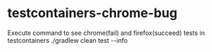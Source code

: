 # testcontainers-chrome-bug
Execute command to see chrome(fail) and firefox(succeed) tests in testcontainers
./gradlew clean test --info
